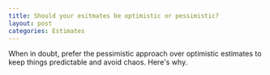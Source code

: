 ```yaml
---
title: Should your esitmates be optimistic or pessimistic?
layout: post
categories: Estimates
---
```


When in doubt, prefer the pessimistic approach over optimistic estimates to keep things predictable and avoid chaos. Here's why.